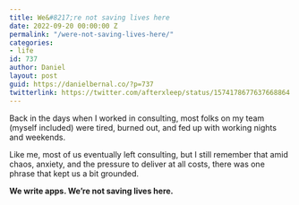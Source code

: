 ```yaml
---
title: We&#8217;re not saving lives here
date: 2022-09-20 00:00:00 Z
permalink: "/were-not-saving-lives-here/"
categories:
- life
id: 737
author: Daniel
layout: post
guid: https://danielbernal.co/?p=737
twitterlink: https://twitter.com/afterxleep/status/1574178677637668864
---
```


Back in the days when I worked in consulting, most folks on my team (myself included) were tired, burned out, and fed up with working nights and weekends. <!--more-->

Like me, most of us eventually left consulting, but I still remember that amid chaos, anxiety, and the pressure to deliver at all costs, there was one phrase that kept us a bit grounded.

**We write apps. We’re not saving lives here.**